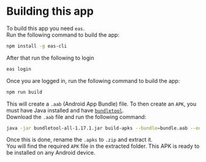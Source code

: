# Building this app

To build this app you need `eas`.\
Run the following command to build the app:

```bash
npm install -g eas-cli
```

After that run the following to login

```bash
eas login
```

Once you are logged in, run the following command to build the app:

```bash
npm run build
```

This will create a `.aab` (Android App Bundle) file.
To then create an `APK`, you must have Java installed and have [`bundletool`](https://github.com/google/bundletool/releases).\
Download the `.aab` file and run the following command:

```bash
java -jar bundletool-all-1.17.1.jar build-apks --bundle=bundle.aab --output=cstijori.apks --mode=universal
```

Once this is done, rename the `.apks` to `.zip` and extract it.\
You will find the required `APK` file in the extracted folder. This APK is ready to be installed on any Android device.
